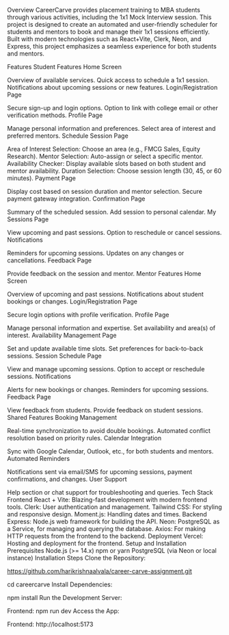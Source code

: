 Overview
CareerCarve provides placement training to MBA students through various activities, including the 1x1 Mock Interview session. This project is designed to create an automated and user-friendly scheduler for students and mentors to book and manage their 1x1 sessions efficiently. Built with modern technologies such as React+Vite, Clerk, Neon, and Express, this project emphasizes a seamless experience for both students and mentors.

Features
Student Features
Home Screen

Overview of available services.
Quick access to schedule a 1x1 session.
Notifications about upcoming sessions or new features.
Login/Registration Page

Secure sign-up and login options.
Option to link with college email or other verification methods.
Profile Page

Manage personal information and preferences.
Select area of interest and preferred mentors.
Schedule Session Page

Area of Interest Selection: Choose an area (e.g., FMCG Sales, Equity Research).
Mentor Selection: Auto-assign or select a specific mentor.
Availability Checker: Display available slots based on both student and mentor availability.
Duration Selection: Choose session length (30, 45, or 60 minutes).
Payment Page

Display cost based on session duration and mentor selection.
Secure payment gateway integration.
Confirmation Page

Summary of the scheduled session.
Add session to personal calendar.
My Sessions Page

View upcoming and past sessions.
Option to reschedule or cancel sessions.
Notifications

Reminders for upcoming sessions.
Updates on any changes or cancellations.
Feedback Page

Provide feedback on the session and mentor.
Mentor Features
Home Screen

Overview of upcoming and past sessions.
Notifications about student bookings or changes.
Login/Registration Page

Secure login options with profile verification.
Profile Page

Manage personal information and expertise.
Set availability and area(s) of interest.
Availability Management Page

Set and update available time slots.
Set preferences for back-to-back sessions.
Session Schedule Page

View and manage upcoming sessions.
Option to accept or reschedule sessions.
Notifications

Alerts for new bookings or changes.
Reminders for upcoming sessions.
Feedback Page

View feedback from students.
Provide feedback on student sessions.
Shared Features
Booking Management

Real-time synchronization to avoid double bookings.
Automated conflict resolution based on priority rules.
Calendar Integration

Sync with Google Calendar, Outlook, etc., for both students and mentors.
Automated Reminders

Notifications sent via email/SMS for upcoming sessions, payment confirmations, and changes.
User Support

Help section or chat support for troubleshooting and queries.
Tech Stack
Frontend
React + Vite: Blazing-fast development with modern frontend tools.
Clerk: User authentication and management.
Tailwind CSS: For styling and responsive design.
Moment.js: Handling dates and times.
Backend
Express: Node.js web framework for building the API.
Neon: PostgreSQL as a Service, for managing and querying the database.
Axios: For making HTTP requests from the frontend to the backend.
Deployment
Vercel: Hosting and deployment for the frontend.
Setup and Installation
Prerequisites
Node.js (>= 14.x)
npm or yarn
PostgreSQL (via Neon or local instance)
Installation Steps
Clone the Repository:

https://github.com/harikrishnaalvala/career-carve-assignment.git

cd careercarve
Install Dependencies:

npm install
Run the Development Server:

Frontend:
npm run dev
Access the App:

Frontend: http://localhost:5173
